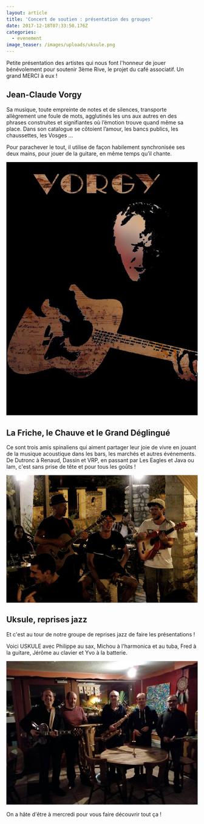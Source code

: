 ```yaml
---
layout: article
title: 'Concert de soutien : présentation des groupes'
date: 2017-12-18T07:33:50.176Z
categories:
  - evenement
image_teaser: /images/uploads/uksule.png
---
```

Petite présentation des artistes qui nous font l'honneur de jouer bénévolement pour soutenir 3ème Rive, le projet du café associatif. Un grand MERCI à eux !

## Jean-Claude Vorgy

Sa musique, toute empreinte de notes et de silences, transporte allègrement une foule de mots, agglutinés les uns aux autres en des phrases construites et signifiantes où l’émotion trouve quand même sa place. Dans son catalogue se côtoient l’amour, les bancs publics, les chaussettes, les Vosges … 

Pour parachever le tout, il utilise de façon habilement synchronisée ses deux mains, pour jouer de la guitare, en même temps qu’il chante.

![/images/uploads/vorgy.jpg](/images/uploads/vorgy.jpg)

## La Friche, le Chauve et le Grand Déglingué

Ce sont trois amis spinaliens qui aiment partager leur joie de vivre en jouant de la musique acoustique dans les bars, les marchés et autres événements. De Dutronc à Renaud, Dassin et VRP, en passant par Les Eagles et Java ou Iam, c'est sans prise de tête et pour tous les goûts !

![/images/uploads/chauve-friche-deglingue.jpg](/images/uploads/chauve-friche-deglingue.jpg)

## Uksule, reprises jazz

Et c'est au tour de notre groupe de reprises jazz de faire les présentations !

Voici USKULE avec Philippe au sax, Michou à l'harmonica et au tuba, Fred à la guitare, Jérôme au clavier et Yvo à la batterie. 

![/images/uploads/uksule.png](/images/uploads/uksule.png)

On a hâte d'être à mercredi pour vous faire découvrir tout ça !
